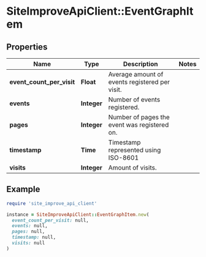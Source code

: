 # SiteImproveApiClient::EventGraphItem

## Properties

| Name | Type | Description | Notes |
| ---- | ---- | ----------- | ----- |
| **event_count_per_visit** | **Float** | Average amount of events registered per visit. |  |
| **events** | **Integer** | Number of events registered. |  |
| **pages** | **Integer** | Number of pages the event was registered on. |  |
| **timestamp** | **Time** | Timestamp represented using ISO-8601 |  |
| **visits** | **Integer** | Amount of visits. |  |

## Example

```ruby
require 'site_improve_api_client'

instance = SiteImproveApiClient::EventGraphItem.new(
  event_count_per_visit: null,
  events: null,
  pages: null,
  timestamp: null,
  visits: null
)
```

